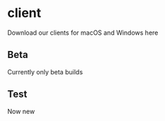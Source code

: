 # client
Download our clients for macOS and Windows here

## Beta
Currently only beta builds

## Test
Now new